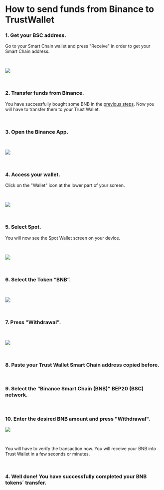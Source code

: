 # How to send funds from Binance to TrustWallet

### 1. Get your BSC address. <a id="1-averiguar-tu-direccion-de-bsc"></a>

Go to your Smart Chain wallet and press "Receive" in order to get your Smart Chain address.

​

![](https://user-images.githubusercontent.com/79335891/108876360-6d403700-75fe-11eb-939b-80df41248836.png)

​

### 2. Transfer funds from Binance. <a id="2-depositar-activos-desde-binance"></a>

You have successfully bought some BNB in the [previous steps](../first-steps-binance/buy-bnb-in-binance-credit-card.md). Now you will have to transfer them to your Trust Wallet.

​

### 3. Open the Binance App. <a id="3-abrir-la-aplicacion-binance"></a>

​

![](https://gblobscdn.gitbook.com/assets%2F-MTqcMNejtSwviEPBQE6%2F-MUiTjDhcQAs2toI8fNe%2F-MUiVN_muAHlJKkRwqhs%2FScreenshot_20210224-221417.jpg?alt=media&token=cea93565-f942-422c-9f0b-ad683484bff8)

​

### 4. Access your wallet. <a id="4-accede-a-la-billetera"></a>

Click on the "Wallet" icon at the lower part of your screen.

​

![](../../../../.gitbook/assets/1615028657935%20%282%29%20%282%29%20%282%29%20%282%29.jpg)

​

### 5. Select Spot. <a id="5-selecciona-spot"></a>

You will now see the Spot Wallet screen on your device.

​

![](../../../../.gitbook/assets/1615033140220.jpg)

​

### 6. Select the Token “BNB”. <a id="6-selecciona-el-token-bnb"></a>

​

![](../../../../.gitbook/assets/1615033140213.jpg)

​

### 7. Press "Withdrawal". <a id="7-selecciona-retirar"></a>

​

![](../../../../.gitbook/assets/1615033140205.jpg)

​

### 8. Paste your Trust Wallet Smart Chain address copied before. <a id="8-pegar-la-direccion-copiada-de-trust-wallet-en-la-direccion-a-la-que-enviar-los-bnb"></a>

​

### 9. Select the “Binance Smart Chain \(BNB\)” BEP20 \(BSC\) network. <a id="9-seleccionar-la-red-binance-smart-chain-bnb-bep20-bsc"></a>

​

### 10. Enter the desired BNB amount and press "Withdrawal". <a id="10-introducir-el-numero-de-bnb-a-enviar-a-la-billetera-y-pulsar-retirar"></a>

![](../../../../.gitbook/assets/1615033140194.jpg)

​

You will have to verify the transaction now. You will receive your BNB into Trust Wallet in a few seconds or minutes.

​

### 4. Well done! You have successfully completed your BNB tokens´ transfer. <a id="4-buen-trabajo-has-terminado-de-enviar-tus-criptomonedas-ya-puedes-usar-tus-bnb-en-trustwallet"></a>







